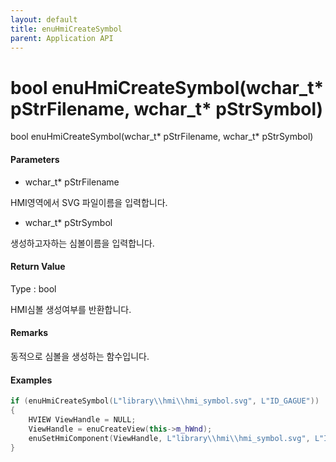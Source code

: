 ```yaml
---
layout: default
title: enuHmiCreateSymbol
parent: Application API
---
```

# bool enuHmiCreateSymbol\(wchar\_t\* pStrFilename, wchar\_t\* pStrSymbol\)

bool enuHmiCreateSymbol\(wchar\_t\* pStrFilename, wchar\_t\* pStrSymbol\)

#### Parameters

* wchar\_t\* pStrFilename

HMI영역에서 SVG 파일이름을 입력합니다.

* wchar\_t\* pStrSymbol

생성하고자하는 심볼이름을 입력합니다.

#### Return Value

Type : bool

HMI심볼 생성여부를 반환합니다.

#### Remarks

동적으로 심볼을 생성하는 함수입니다.

#### Examples

```cpp
if (enuHmiCreateSymbol(L"library\\hmi\\hmi_symbol.svg", L"ID_GAGUE"))
{
    HVIEW ViewHandle = NULL; 
    ViewHandle = enuCreateView(this->m_hWnd);
    enuSetHmiComponent(ViewHandle, L"library\\hmi\\hmi_symbol.svg", L"ID_GAGUE");
}
```




